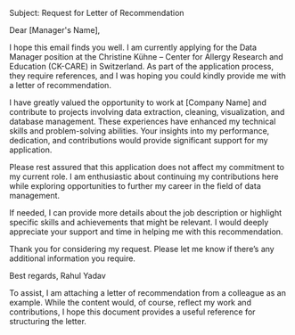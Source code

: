Subject: Request for Letter of Recommendation

Dear [Manager's Name],

I hope this email finds you well. I am currently applying for the Data Manager position at the Christine Kühne – Center for Allergy Research and Education (CK-CARE) in Switzerland. As part of the application process, they require references, and I was hoping you could kindly provide me with a letter of recommendation.

I have greatly valued the opportunity to work at [Company Name] and contribute to projects involving data extraction, cleaning, visualization, and database management. These experiences have enhanced my technical skills and problem-solving abilities. Your insights into my performance, dedication, and contributions would provide significant support for my application.

Please rest assured that this application does not affect my commitment to my current role. I am enthusiastic about continuing my contributions here while exploring opportunities to further my career in the field of data management.

If needed, I can provide more details about the job description or highlight specific skills and achievements that might be relevant. I would deeply appreciate your support and time in helping me with this recommendation.

Thank you for considering my request. Please let me know if there’s any additional information you require.

Best regards,
Rahul Yadav


To assist, I am attaching a letter of recommendation from a colleague as an example. While the content would, of course, reflect my work and contributions, I hope this document provides a useful reference for structuring the letter.
